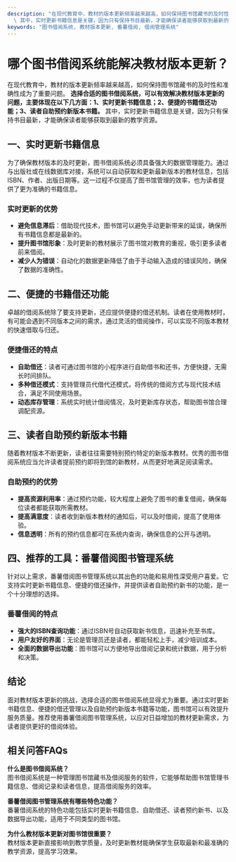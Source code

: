 ```yaml
---
description: "在现代教育中，教材的版本更新频率越来越高，如何保持图书馆藏书的及时性和准确性成为了重要问题。 **选择合适的图书借阅系统，可以有效解决教材版本更新的问题，主要体现在以下几方面：1、实时更新书籍信息；2、便捷的书籍借还功能；3、读者自助预约新版本书籍。**\
  \ 其中，实时更新书籍信息是关键，因为只有保持书目最新，才能确保读者能够获取到最新的教学资源。"
keywords: "图书借阅系统, 教材版本更新, 番薯借阅, 借阅管理系统"
---
```

# 哪个图书借阅系统能解决教材版本更新？

在现代教育中，教材的版本更新频率越来越高，如何保持图书馆藏书的及时性和准确性成为了重要问题。 **选择合适的图书借阅系统，可以有效解决教材版本更新的问题，主要体现在以下几方面：1、实时更新书籍信息；2、便捷的书籍借还功能；3、读者自助预约新版本书籍。** 其中，实时更新书籍信息是关键，因为只有保持书目最新，才能确保读者能够获取到最新的教学资源。

## 一、实时更新书籍信息

为了确保教材版本的及时更新，图书借阅系统必须具备强大的数据管理能力。通过与出版社或在线数据库对接，系统可以自动获取和更新最新版本的教材信息，包括 ISBN、作者、出版日期等。这一过程不仅提高了图书馆管理的效率，也为读者提供了更为准确的书籍信息。

### 实时更新的优势

- **避免信息滞后**：借助现代技术，图书馆可以避免手动更新带来的延误，确保所有书籍信息都是最新的。
- **提升图书馆形象**：及时更新的教材展示了图书馆对教育的重视，吸引更多读者前来借阅。
- **减少人为错误**：自动化的数据更新降低了由于手动输入造成的错误风险，确保了数据的准确性。

## 二、便捷的书籍借还功能

卓越的借阅系统除了要支持更新，还应提供便捷的借还机制。读者在使用教材时，有可能会遇到不同版本之间的需求，通过灵活的借阅操作，可以实现不同版本教材的快速借取与归还。

### 便捷借还的特点

- **自助借还**：读者可通过图书馆的小程序进行自助借书和还书，方便快捷，无需长时间排队。
- **多种借还模式**：支持管理员代借代还模式，将传统的借阅方式与现代技术结合，满足不同使用场景。
- **动态库存管理**：系统实时统计借阅情况，及时更新库存状态，帮助图书馆合理调配资源。

## 三、读者自助预约新版本书籍

随着教材版本不断更新，读者往往需要特别预约特定的新版本教材。优秀的图书借阅系统应当允许读者提前预约即将到馆的新教材，从而更好地满足阅读需求。

### 自助预约的优势

- **提高资源利用率**：通过预约功能，较大程度上避免了图书的重复借阅，确保每位读者都能获取所需教材。
- **提高满意度**：读者收到新版本教材的通知后，可以及时借阅，提高了使用体验。
- **信息透明**：所有的预约信息都可在系统内查询，确保信息的公开与透明。

## 四、推荐的工具：番薯借阅图书管理系统

针对以上需求，番薯借阅图书管理系统以其出色的功能和易用性深受用户喜爱。它支持实时更新书籍信息、便捷的借还操作，并提供读者自助预约新书的功能，是一个十分理想的选择。

### 番薯借阅的特点

- **强大的ISBN查询功能**：通过ISBN号自动获取新书信息，迅速补充至书库。
- **用户友好的界面**：无论是管理员还是读者，都能轻松上手，减少培训成本。
- **全面的数据导出功能**：图书馆可以方便地导出借阅记录和统计数据，用于分析和决策。

## 结论

面对教材版本更新的挑战，选择合适的图书借阅系统显得尤为重要。通过实时更新书籍信息、便捷的借还管理以及自助预约新版本书籍等功能，图书馆可以有效提升服务质量。推荐使用番薯借阅图书管理系统，以应对日益增加的教材更新需求，为读者提供更好的借阅体验。

## 相关问答FAQs

**什么是图书借阅系统？**  
图书借阅系统是一种管理图书馆藏书及借阅服务的软件，它能够帮助图书馆管理书籍信息、借阅记录和读者信息，提高借阅服务的效率。

**番薯借阅图书管理系统有哪些特色功能？**  
番薯借阅系统的特色功能包括实时更新书籍信息、自助借还、读者预约新书、以及数据导出功能，适用于不同类型的图书馆。

**为什么教材版本更新对图书馆很重要？**  
教材版本更新直接影响到教学质量，及时更新教材能确保学生获取最新和最准确的教学资源，提高学习效果。
